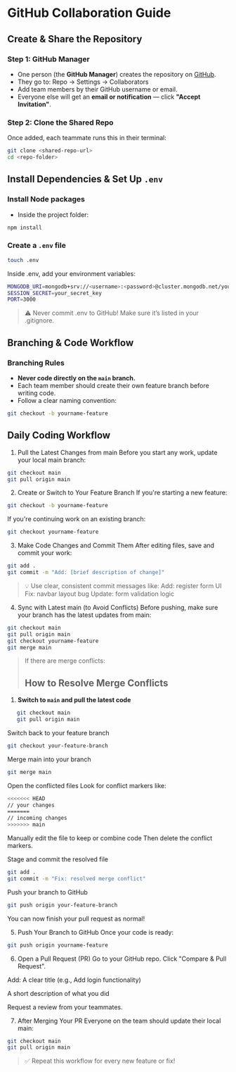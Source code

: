 # GitHub Collaboration Guide

## Create & Share the Repository

### Step 1: GitHub Manager
- One person (the **GitHub Manager**) creates the repository on [GitHub](https://github.com).
- They go to: Repo → Settings → Collaborators
- Add team members by their GitHub username or email.
- Everyone else will get an **email or notification** — click **"Accept Invitation"**.

### Step 2: Clone the Shared Repo
Once added, each teammate runs this in their terminal:

```bash
git clone <shared-repo-url>
cd <repo-folder>
```

## Install Dependencies & Set Up `.env`
### Install Node packages
- Inside the project folder:
```bash
npm install
``` 

### Create a `.env` file
```bash
touch .env
``` 
Inside .env, add your environment variables:
```bash
MONGODB_URI=mongodb+srv://<username>:<password>@cluster.mongodb.net/your-db-name
SESSION_SECRET=your_secret_key
PORT=3000
``` 
> ⚠️ Never commit .env to GitHub! Make sure it’s listed in your .gitignore.




## Branching & Code Workflow
### Branching Rules

- **Never code directly on the `main` branch.**
- Each team member should create their own feature branch before writing code.
- Follow a clear naming convention:

```bash
git checkout -b yourname-feature
```


## Daily Coding Workflow
1. Pull the Latest Changes from main
Before you start any work, update your local main branch:
```bash
git checkout main
git pull origin main
```

2. Create or Switch to Your Feature Branch
If you're starting a new feature:
```bash
git checkout -b yourname-feature
```

If you're continuing work on an existing branch:
```bash
git checkout yourname-feature
```

3. Make Code Changes and Commit Them
After editing files, save and commit your work:
```bash
git add .
git commit -m "Add: [brief description of change]"
```

> 💡 Use clear, consistent commit messages like:
> Add: register form UI
> Fix: navbar layout bug
> Update: form validation logic

4. Sync with Latest main (to Avoid Conflicts)
Before pushing, make sure your branch has the latest updates from main:
```bash
git checkout main
git pull origin main
git checkout yourname-feature
git merge main
```
> If there are merge conflicts:
> ## How to Resolve Merge Conflicts 

1. **Switch to `main` and pull the latest code**  
```bash
   git checkout main
   git pull origin main
```
Switch back to your feature branch
```bash
git checkout your-feature-branch
```
Merge main into your branch
```bash
git merge main
```
Open the conflicted files
Look for conflict markers like:
```bash
<<<<<<< HEAD
// your changes
=======
// incoming changes
>>>>>>> main
```
Manually edit the file to keep or combine code
Then delete the conflict markers.

Stage and commit the resolved file
```bash
git add .
git commit -m "Fix: resolved merge conflict"
```
Push your branch to GitHub
```bash
git push origin your-feature-branch
```
You can now finish your pull request as normal!

5. Push Your Branch to GitHub
Once your code is ready:
```bash
git push origin yourname-feature
```
6. Open a Pull Request (PR)
Go to your GitHub repo.
Click "Compare & Pull Request".

Add:
A clear title (e.g., Add login functionality)

A short description of what you did

Request a review from your teammates.

7. After Merging Your PR
Everyone on the team should update their local main:
```bash
git checkout main
git pull origin main
```
> ✅ Repeat this workflow for every new feature or fix!

